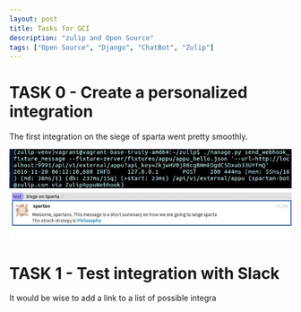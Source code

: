 ```yaml
---
layout: post
title: Tasks for GCI
description: "zulip and Open Source"
tags: ["Open Source", "Django", "ChatBot", "Zulip"]
---
```

# TASK 0  - Create a personalized integration 
The first integration on the siege of sparta went pretty smoothly.

<img src="images/webhook1.jpg">
<img src="images/webhook2.jpg">

# TASK 1 - Test integration with Slack
It would be wise to add a link to a list of possible integra

